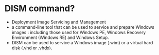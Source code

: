 # DISM command?
- Deployment Image Servicing and Management 
- a command-line tool that can be used to service and prepare Windows images
: including those used for Windows PE, Windows Recovery Environment (Windows RE) and Windows Setup.
- DISM can be used to service a Windows image (.wim) or a virtual hard disk (.vhd or .vhdx).
